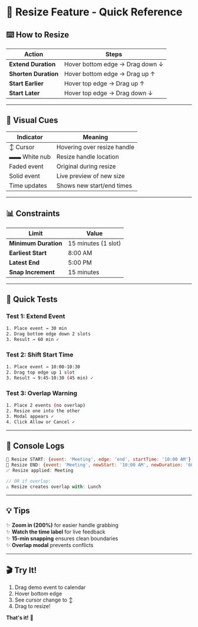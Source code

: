 # 📏 Resize Feature - Quick Reference

## ⌨️ How to Resize

| Action | Steps |
|--------|-------|
| **Extend Duration** | Hover bottom edge → Drag down ↓ |
| **Shorten Duration** | Hover bottom edge → Drag up ↑ |
| **Start Earlier** | Hover top edge → Drag up ↑ |
| **Start Later** | Hover top edge → Drag down ↓ |

---

## 🎯 Visual Cues

| Indicator | Meaning |
|-----------|---------|
| ↕️ Cursor | Hovering over resize handle |
| ▬▬ White nub | Resize handle location |
| Faded event | Original during resize |
| Solid event | Live preview of new size |
| Time updates | Shows new start/end times |

---

## 📊 Constraints

| Limit | Value |
|-------|-------|
| **Minimum Duration** | 15 minutes (1 slot) |
| **Earliest Start** | 8:00 AM |
| **Latest End** | 5:00 PM |
| **Snap Increment** | 15 minutes |

---

## 🧪 Quick Tests

### **Test 1: Extend Event**
```bash
1. Place event → 30 min
2. Drag bottom edge down 2 slots
3. Result → 60 min ✓
```

### **Test 2: Shift Start Time**
```bash
1. Place event → 10:00-10:30
2. Drag top edge up 1 slot
3. Result → 9:45-10:30 (45 min) ✓
```

### **Test 3: Overlap Warning**
```bash
1. Place 2 events (no overlap)
2. Resize one into the other
3. Modal appears ✓
4. Click Allow or Cancel ✓
```

---

## 📝 Console Logs

```javascript
🔧 Resize START: {event: 'Meeting', edge: 'end', startTime: '10:00 AM'}
🔧 Resize END: {event: 'Meeting', newStart: '10:00 AM', newDuration: '60 min'}
✅ Resize applied: Meeting

// OR if overlap:
⚠️ Resize creates overlap with: Lunch
```

---

## 💡 Tips

✨ **Zoom in (200%)** for easier handle grabbing  
✨ **Watch the time label** for live feedback  
✨ **15-min snapping** ensures clean boundaries  
✨ **Overlap modal** prevents conflicts  

---

## 🎬 Try It!

1. Drag demo event to calendar
2. Hover bottom edge
3. See cursor change to ↕️
4. Drag to resize!

**That's it!** 🚀


